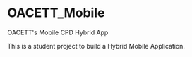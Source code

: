 # OACETT_Mobile
OACETT's Mobile CPD Hybrid App

This is a student project to build a Hybrid Mobile Application.
